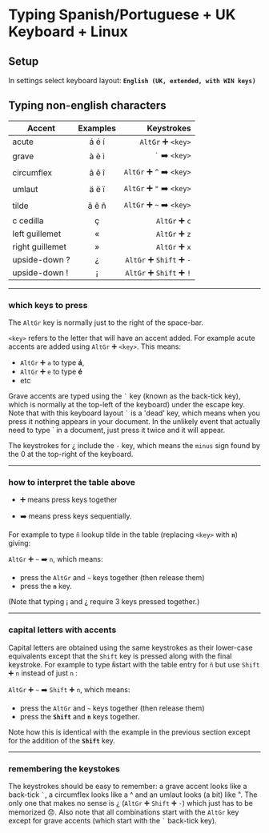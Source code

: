 # Typing Spanish/Portuguese + UK Keyboard + Linux

## Setup

In settings select keyboard layout: **`English (UK, extended, with WIN keys)`**

## Typing non-english characters

Accent          | Examples | Keystrokes
----------------|:--------:| ----------:
acute           | á é í    | `AltGr` :heavy_plus_sign: `<key>`
grave           | à è ì    | `` ` `` :arrow_right: `<key>`
circumflex      | â ê î    | `AltGr` :heavy_plus_sign: `^` :arrow_right: `<key>`
umlaut          | ä ë ï    | `AltGr` :heavy_plus_sign: `"` :arrow_right: `<key>`
tilde           | ã ẽ ñ    | `AltGr` :heavy_plus_sign: `~` :arrow_right: `<key>`
c cedilla       | ç        | `AltGr` :heavy_plus_sign: `c`
left guillemet  | «        | `AltGr` :heavy_plus_sign: `z`
right guillemet | »        | `AltGr` :heavy_plus_sign: `x`
upside-down ?   | ¿        | `AltGr` :heavy_plus_sign: `Shift` :heavy_plus_sign: `-`
upside-down !   | ¡        | `AltGr` :heavy_plus_sign: `Shift` :heavy_plus_sign: `!`

----
### which keys to press

The `AltGr` key is normally just to the right of the space-bar. 

`<key>` refers to the letter that will have an accent added. For example acute accents are added using `AltGr` :heavy_plus_sign: `<key>`. This means:
 - `AltGr` :heavy_plus_sign: `a` to type **á**, 
 - `AltGr` :heavy_plus_sign: `e` to type **é** 
 - etc 

Grave accents are typed using the `` ` `` key (known as the back-tick key), which is normally at the top-left of the keyboard) under the escape key. Note that with this keyboard layout `` ` `` is a 'dead' key, which means when you press it nothing appears in your document. In the unlikely event that actually need to type \` in a document, just press it twice and it will appear.

The keystrokes for ¿ include the `-` key, which means the `minus` sign found by the 0 at the top-right of the keyboard. 

----
### how to interpret the table above 

- :heavy_plus_sign: means press keys together

- :arrow_right: means press keys sequentially. 

For example to type `ñ` lookup tilde in the table (replacing `<key>` with **`n`**) giving: 

`AltGr` :heavy_plus_sign: `~` :arrow_right: `n`, which means: 
- press the `AltGr` and `~` keys together (then release them)
- press the **`n`** key.

(Note that typing ¡ and ¿ require 3 keys pressed together.)

----
### capital letters with accents

Capital letters are obtained using the same keystrokes as their lower-case equivalents except that the `Shift` key is pressed along with the final keystroke. For example to type `Ñ`start with the table entry for `ñ` but use `Shift` :heavy_plus_sign: `n` instead of just `n` :

`AltGr` :heavy_plus_sign: `~` :arrow_right: `Shift` :heavy_plus_sign: `n`, which means:
- press the `AltGr` and `~` keys together (then release them)
- press the **`Shift`** and **`n`** keys together.

Note how this is identical with the example in the previous section except for the addition of the **`Shift`** key.

----
### remembering the keystokes

The keystrokes should be easy to remember: a grave accent looks like a back-tick `` ` ``, a circumflex looks like a ^ and an umlaut looks (a bit) like ". The only one that makes no sense is ¿ (`AltGr` :heavy_plus_sign: `Shift` :heavy_plus_sign: `-`) which just has to be memorized :disappointed:. Also note that all combinations start with the `AltGr` key except for grave accents (which start with the `` ` `` back-tick key).
